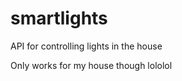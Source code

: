 smartlights
===========

API for controlling lights in the house

Only works for my house though lololol
